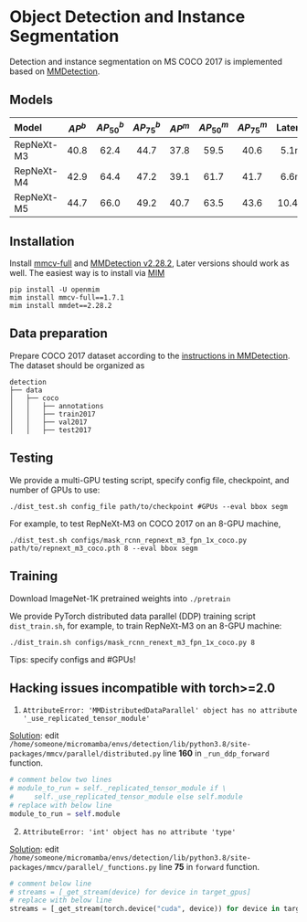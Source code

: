# Object Detection and Instance Segmentation

Detection and instance segmentation on MS COCO 2017 is implemented based on [MMDetection](https://github.com/open-mmlab/mmdetection).

## Models
| Model      | $AP^b$ | $AP_{50}^b$ | $AP_{75}^b$ | $AP^m$ | $AP_{50}^m$ | $AP_{75}^m$ | Latency |                                       Ckpt                                        |                Log                |
|:-----------|:------:|:---:|:--:|:--:|:--:|:--:|:-------:|:---------------------------------------------------------------------------------:|:---------------------------------:|
| RepNeXt-M3 |  40.8  | 62.4   | 44.7  | 37.8   | 59.5  | 40.6 |  5.1ms  | [M3](https://github.com/suous/RepNeXt/releases/download/v1.0/repnext_m3_coco.pth) | [M3](./logs/repnext_m3_coco.json) |
| RepNeXt-M4 |  42.9  | 64.4   | 47.2  |  39.1  | 61.7  | 41.7 |  6.6ms  | [M4](https://github.com/suous/RepNeXt/releases/download/v1.0/repnext_m4_coco.pth) | [M4](./logs/repnext_m4_coco.json) |
| RepNeXt-M5 |  44.7  | 66.0   | 49.2  | 40.7   | 63.5  | 43.6 | 10.4ms  | [M5](https://github.com/suous/RepNeXt/releases/download/v1.0/repnext_m5_coco.pth) | [M5](./logs/repnext_m5_coco.json) |

## Installation

Install [mmcv-full](https://github.com/open-mmlab/mmcv) and [MMDetection v2.28.2](https://github.com/open-mmlab/mmdetection/tree/v2.28.2),
Later versions should work as well. 
The easiest way is to install via [MIM](https://github.com/open-mmlab/mim)
```
pip install -U openmim
mim install mmcv-full==1.7.1
mim install mmdet==2.28.2
```

## Data preparation

Prepare COCO 2017 dataset according to the [instructions in MMDetection](https://github.com/open-mmlab/mmdetection/blob/master/docs/en/1_exist_data_model.md#test-existing-models-on-standard-datasets).
The dataset should be organized as 
```
detection
├── data
│   ├── coco
│   │   ├── annotations
│   │   ├── train2017
│   │   ├── val2017
│   │   ├── test2017
```

## Testing

We provide a multi-GPU testing script, specify config file, checkpoint, and number of GPUs to use: 
```
./dist_test.sh config_file path/to/checkpoint #GPUs --eval bbox segm
```

For example, to test RepNeXt-M3 on COCO 2017 on an 8-GPU machine, 

```
./dist_test.sh configs/mask_rcnn_repnext_m3_fpn_1x_coco.py path/to/repnext_m3_coco.pth 8 --eval bbox segm
```

## Training
Download ImageNet-1K pretrained weights into `./pretrain` 

We provide PyTorch distributed data parallel (DDP) training script `dist_train.sh`, for example, to train RepNeXt-M3 on an 8-GPU machine: 
```
./dist_train.sh configs/mask_rcnn_renext_m3_fpn_1x_coco.py 8
```
Tips: specify configs and #GPUs!

## Hacking issues incompatible with torch>=2.0

1. `AttributeError: 'MMDistributedDataParallel' object has no attribute '_use_replicated_tensor_module'`

[Solution](https://github.com/microsoft/Cream/issues/179#issuecomment-1892997366): edit `/home/someone/micromamba/envs/detection/lib/python3.8/site-packages/mmcv/parallel/distributed.py` line **160** in `_run_ddp_forward` function.

```python
# comment below two lines
# module_to_run = self._replicated_tensor_module if \
#     self._use_replicated_tensor_module else self.module
# replace with below line
module_to_run = self.module
```

2. `AttributeError: 'int' object has no attribute 'type'`

[Solution](https://github.com/open-mmlab/mmdetection/issues/10720#issuecomment-1727317155): edit `/home/someone/micromamba/envs/detection/lib/python3.8/site-packages/mmcv/parallel/_functions.py` line **75** in `forward` function.

```python
# comment below line
# streams = [_get_stream(device) for device in target_gpus]
# replace with below line
streams = [_get_stream(torch.device("cuda", device)) for device in target_gpus]
```
